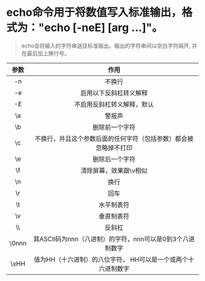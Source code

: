 # echo命令用于将数值写入标准输出，格式为："echo [-neE] [arg ...]"。
> echo会将输入的字符串送往标准输出。输出的字符串间以空白字符隔开, 并在最后加上换行号。

| 参数  | 作用  |
| :---: | :---: |
| -n | 不换行 |
| -e | 启用以下反斜杠转义解释 |
| -E | 不启用反斜杠转义解释，默认 |
| \a | 警报声 |
| \b | 删除前一个字符 |
| \c | 不换行，并且这个参数后面的任何字符（包括参数）都会被忽略掉不打印 |
| \e | 删除后一个字符 |
| \f | 清除屏幕，效果跟\v相似 |
| \n | 换行 |
| \r | 回车 |
| \t | 水平制表符 |
| \v | 垂直制表符 |
| \\\ | 反斜杠 |
| \0nnn | 其ASCII码为nnn（八进制）的字符，nnn可以是0到3个八进制数字 |
| \xHH | 值为HH（十六进制）的八位字符， HH可以是一个或两个十六进制数字 |